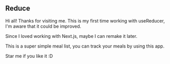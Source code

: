 ## Reduce

Hi all! Thanks for visiting me.
This is my first time working with useReducer, I'm aware that it could be improved.

Since I loved working with Next.js, maybe I can remake it later.

This is a super simple meal list, you can track your meals by using this app.

Star me if you like it :D
